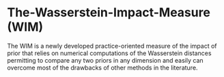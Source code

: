 # The-Wasserstein-Impact-Measure (WIM)
The WIM is a newly developed practice-oriented measure of the impact of prior that relies on numerical computations of the Wasserstein distances permitting to compare any two priors in any dimension and easily can overcome most of the drawbacks of other methods in the literature. 
